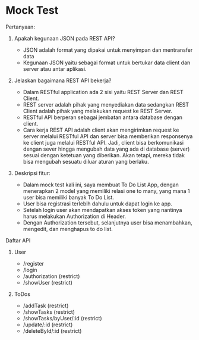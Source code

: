 # Mock Test

Pertanyaan:
1. Apakah kegunaan JSON pada REST API?
    - JSON adalah format yang dipakai untuk menyimpan dan mentransfer data
    - Kegunaan JSON yaitu sebagai format untuk bertukar data client dan server atau antar aplikasi.
    
2. Jelaskan bagaimana REST API bekerja?
    - Dalam RESTful application ada 2 sisi yaitu REST Server dan REST Client.
    - REST server adalah pihak yang menyediakan data sedangkan REST Client adalah pihak yang melakukan request ke REST Server.
    - RESTful API berperan sebagai jembatan antara database dengan client.
    - Cara kerja REST API adalah client akan mengirimkan request ke server melalui RESTful API dan server bisa memberikan responsenya ke client juga melalui RESTful API. Jadi, client bisa berkomunikasi dengan sever hingga mengubah data yang ada di database (server) sesuai dengan ketetuan yang diberikan. Akan tetapi, mereka tidak bisa mengubah sesuatu diluar aturan yang berlaku.

3. Deskripsi fitur:
    - Dalam mock test kali ini, saya membuat To Do List App, dengan menerapkan 2 model yang memiliki relasi one to many, yang mana 1 user bisa memiliki banyak To Do List.
    - User bisa registrasi terlebih dahulu untuk dapat login ke app.
    - Setelah login user akan mendapatkan akses token yang nantinya harus melakukan Authorization di Header.
    - Dengan Authorization tersebut, selanjutnya user bisa menambahkan, mengedit, dan menghapus to do list.

Daftar API

1. User
    - /register
    - /login
    - /authorization (restrict)
    - /showUser (restrict)

2. ToDos
    - /addTask (restrict)
    - /showTasks (restrict)
    - /showTasks/byUser/:id (restrict)
    - /update/:id (restrict)
    - /deleteById/:id (restrict)